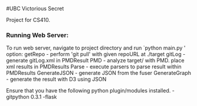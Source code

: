 #UBC Victorious Secret

Project for CS410.

### Running Web Server:
To run web server, navigate to project directory and run 
`python main.py <options>'
option: getRepo <git repo address> - perform 'git pull' with given repoURL at ./target
		gitLog                     - generate gitLog.xml in PMDResult
    	PMD                        - analyze target/ with PMD. place xml results in PMDResults
		Parse                      - execute parsers to parse result within PMDResults
		GenerateJSON               - generate JSON from the fuser 
		GenerateGraph              - generate the result with D3 using JSON

Ensure that you have the following python plugin/modules installed.
	-gitpython 0.3.1 
	-flask 
